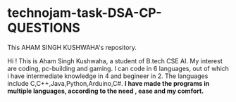 # technojam-task-DSA-CP-QUESTIONS
This AHAM SINGH KUSHWAHA's repository.

Hi ! This is Aham Singh Kushwaha, a student of B.tech CSE AI. 
My interest are coding, pc-building and gaming.
I can code in 6 languages, out of which i have intermediate knowledge in 4 and begineer in 2.
The languages include C,C++,Java,Python,Arduino,C#.
**I have made the programs in multiple languages, according to the need , ease and my comfort.**


